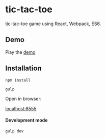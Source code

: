 # tic-tac-toe
tic-tac-toe game using React, Webpack, ES6.

## Demo
Play the [demo](http://godserahul1986.github.io/tic-tac-toe/)

## Installation
`npm install`


`gulp `


Open in browser:


[localhost:8555](localhost:8555)

#### Development mode
`gulp dev`


